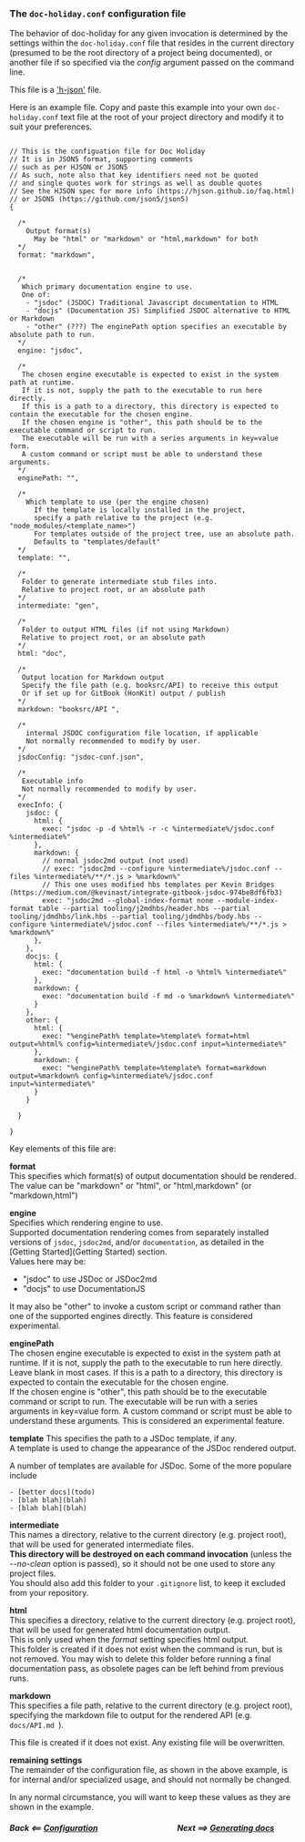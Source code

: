 
### The `doc-holiday.conf` configuration file

The behavior of doc-holiday for any given invocation is determined
by the settings within the `doc-holiday.conf` file that resides in the 
current directory (presumed to be the root directory of a project being 
documented), or another file if so specified via the _config_ argument passed on the command line.

This file is a ['h-json'](https://hjson.github.io) file.

Here is an example file.  Copy and paste this example into your own `doc-holiday.conf`
text file at the root of your project directory and modify it to suit your preferences.
```json5

// This is the configuation file for Doc Holiday
// It is in JSON5 format, supporting comments
// such as per HJSON or JSON5
// As such, note also that key identifiers need not be quoted
// and single quotes work for strings as well as double quotes
// See the HJSON spec for more info (https://hjson.github.io/faq.html)
// or JSON5 (https://github.com/json5/json5)
{

  /*
    Output format(s)
      May be "html" or "markdown" or "html,markdown" for both
  */
  format: "markdown",


  /*
   Which primary documentation engine to use.
   One of:
    - "jsdoc" (JSDOC) Traditional Javascript documentation to HTML
    - "docjs" (Documentation JS) Simplified JSDOC alternative to HTML or Markdown
    - "other" (???) The enginePath option specifies an executable by absolute path to run.
  */
  engine: "jsdoc",

  /*
   The chosen engine executable is expected to exist in the system path at runtime.
   If it is not, supply the path to the executable to run here directly.
   If this is a path to a directory, this directory is expected to contain the executable for the chosen engine.
   If the chosen engine is "other", this path should be to the executable command or script to run.
   The executable will be run with a series arguments in key=value form.
   A custom command or script must be able to understand these arguments.
  */
  enginePath: "",

  /*
    Which template to use (per the engine chosen)
      If the template is locally installed in the project,
      specify a path relative to the project (e.g. "node_modules/<template_name>")
      For templates outside of the project tree, use an absolute path.
      Defaults to "templates/default"
  */
  template: "",

  /*
   Folder to generate intermediate stub files into.
   Relative to project root, or an absolute path
  */
  intermediate: "gen",

  /*
   Folder to output HTML files (if not using Markdown)
   Relative to project root, or an absolute path
  */
  html: "doc",

  /*
   Output location for Markdown output
   Specify the file path (e.g. booksrc/API) to receive this output
   Or if set up for GitBook (HonKit) output / publish
  */
  markdown: "booksrc/API ",

  /*
    intermal JSDOC configuration file location, if applicable
    Not normally recommended to modify by user.
  */
  jsdocConfig: "jsdoc-conf.json",

  /*
   Executable info
   Not normally recommended to modify by user.
  */
  execInfo: {
    jsdoc: {
      html: {
        exec: "jsdoc -p -d %html% -r -c %intermediate%/jsdoc.conf %intermediate%"
      },
      markdown: {
        // normal jsdoc2md output (not used)
        // exec: "jsdoc2md --configure %intermediate%/jsdoc.conf --files %intermediate%/**/*.js > %markdown%"
        // This one uses modified hbs templates per Kevin Bridges (https://medium.com/@kevinast/integrate-gitbook-jsdoc-974be8df6fb3) 
        exec: "jsdoc2md --global-index-format none --module-index-format table --partial tooling/j2mdhbs/header.hbs --partial tooling/jdmdhbs/link.hbs --partial tooling/jdmdhbs/body.hbs --configure %intermediate%/jsdoc.conf --files %intermediate%/**/*.js > %markdown%"
      },
    },
    docjs: {
      html: {
        exec: "documentation build -f html -o %html% %intermediate%"
      },
      markdown: {
        exec: "documentation build -f md -o %markdown% %intermediate%"
      }
    },
    other: {
      html: {
        exec: "%enginePath% template=%template% format=html output=%html% config=%intermediate%/jsdoc.conf input=%intermediate%"
      },
      markdown: {
        exec: "%enginePath% template=%template% format=markdown output=%markdown% config=%intermediate%/jsdoc.conf input=%intermediate%"
      }
    }

  }

}
```
Key elements of this file are:

__format__  
This specifies which format(s) of output documentation should be rendered.  
The value can be "markdown" or "html", or "html,markdown" (or "markdown,html")

__engine__  
Specifies which rendering engine to use.  
Supported documentation rendering comes from separately installed
versions of `jsdoc`, `jsdoc2md`, and/or `documentation`, as detailed
in the [Getting Started](Getting Started) section.  
Values here may be:
- "jsdoc" to use JSDoc or JSDoc2md
- "docjs" to use DocumentationJS

It may also be "other" to invoke a custom script or command rather than
one of the supported engines directly.  This feature is considered experimental.

__enginePath__  
The chosen engine executable is expected to exist in the system path at runtime.
If it is not, supply the path to the executable to run here directly.
Leave blank in most cases.
If this is a path to a directory, this directory is expected to contain the executable for the chosen engine.   
If the chosen engine is "other", this path should be to the executable command or script to run.
The executable will be run with a series arguments in key=value form.
A custom command or script must be able to understand these arguments.
This is considered an experimental feature.

__template__
This specifies the path to a JSDoc template, if any.  
A template is used to change the appearance of the JSDoc rendered
output.

A number of templates are available for JSDoc.  Some of the more populare include

    - [better docs](todo)
    - [blah blah](blah)
    - [blah blah](blah)

__intermediate__  
This names a directory, relative to the current directory (e.g. project root),
that will be used for generated intermediate files.   
__This directory will be destroyed on each command invocation__ (unless the _--no-clean_ option is passed), so 
it should not be one used to store any project files.  
You should also add this folder to your `.gitignore` list, to keep it excluded
from your repository.

__html__  
This specifies a directory, relative to the current directory (e.g. project root),
that will be used for generated html documentation output.  
This is only used when the _format_ setting specifies html output.  
This folder is created if it does not exist when the command is run, but
is not removed.  You may wish to delete this folder before running a final
documentation pass, as obsolete pages can be left behind from previous runs.

__markdown__  
This specifies a file path, relative to the current directory (e.g. project root),
specifying the markdown file to output for the rendered API (e.g. `docs/API.md `).

This file is created if it does not exist. Any existing file will be
overwritten.

__remaining settings__  
The remainder of the configuration file, as shown in the above example,
is for internal and/or specialized usage, and should not normally be changed.

In any normal circumstance, you will want to keep these values as they are shown
in the example.


##### Back <==  [Configuration](config) &nbsp;&nbsp;&nbsp;&nbsp;&nbsp;&nbsp;&nbsp;&nbsp;&nbsp;&nbsp;&nbsp;&nbsp;&nbsp;&nbsp;&nbsp;&nbsp;&nbsp;&nbsp;&nbsp;&nbsp;&nbsp;&nbsp;&nbsp;&nbsp;&nbsp;&nbsp;&nbsp;&nbsp;&nbsp;&nbsp;&nbsp;&nbsp;&nbsp;&nbsp;&nbsp;&nbsp;&nbsp;&nbsp;&nbsp;&nbsp; Next  ==>  [Generating docs](generating)


